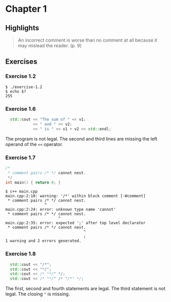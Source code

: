 # Chapter 1

## Highlights

> An incorrect comment is worse than no comment at all because it may mislead the reader. (p. 9)

## Exercises

### Exercise 1.2

```shell
$ ./exercise-1.2
$ echo $?
255
```

### Exercise 1.6

```c++
  std::cout << "The sum of " << v1;
            << " and " << v2;
            << " is " << v1 + v2 << std::endl;
```

The program is not legal. The second and third lines are missing the left operand of the `<<` operator.

### Exercise 1.7

```c++
/*
 * comment pairs /* */ cannot nest.
 */
int main() { return 0; }
```

```shell
$ c++ main.cpp
main.cpp:2:18: warning: '/*' within block comment [-Wcomment]
 * comment pairs /* */ cannot nest.
                 ^
main.cpp:2:24: error: unknown type name 'cannot'
 * comment pairs /* */ cannot nest.
                       ^
main.cpp:2:35: error: expected ';' after top level declarator
 * comment pairs /* */ cannot nest.
                                  ^
                                  ;
1 warning and 2 errors generated.
```

### Exercise 1.8

```c++
  std::cout << "/*";
  std::cout << "*/";
  std::cout << /* "*/" */;
  std::cout << /* "*/" /* "/*" */;
```

The first, second and fourth statements are legal.
The third statement is not legal. The closing `"` is missing.
